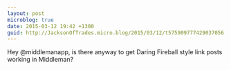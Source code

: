 ```yaml
---
layout: post
microblog: true
date: 2015-03-12 19:42 +1300
guid: http://JacksonOfTrades.micro.blog/2015/03/12/t575909777429037056.html
---
```

Hey @middlemanapp, is there anyway to get Daring Fireball style link posts working in Middleman?
